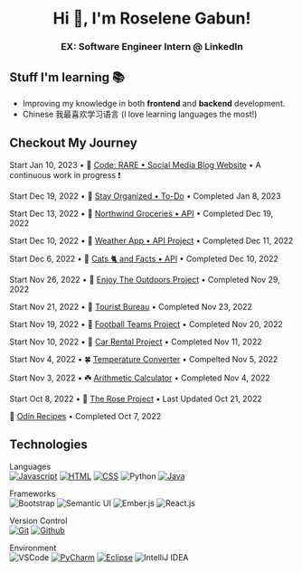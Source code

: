 <h1 align="center"> Hi 👋, I'm Roselene Gabun!</h1>

<h3 align="center">EX: Software Engineer Intern @ LinkedIn</h3>

## Stuff I'm learning 📚
- Improving my knowledge in both **frontend** and **backend** development.
- Chinese 我最喜欢学习语言 (I love learning languages the most!)

## Checkout My Journey
Start Jan 10, 2023 • 🐍 [Code: RARE • Social Media Blog Website](https://github.com/roseylikeme/code-rare) • A continuous work in progress ❗️

Start Dec 19, 2022 • 🐍 [Stay Organized • To-Do](https://github.com/roseylikeme/stay-organized) • Completed Jan 8, 2023

Start Dec 13, 2022 • 🐍 [Northwind Groceries • API](https://github.com/roseylikeme/northwind-grocery) • Completed Dec 19, 2022   

Start Dec 10, 2022 • 🐢 [Weather App • API Project](https://github.com/roseylikeme/weather-api) • Completed Dec 11, 2022

Start Dec 6, 2022 • 🐛 [Cats 🐈 and Facts • API](https://github.com/roseylikeme/cats-and-facts) • Completed Dec 10, 2022

Start Nov 26, 2022 • 🐸 [Enjoy The Outdoors Project](https://github.com/roseylikeme/enjoy-the-outdoors) • Completed Nov 29, 2022

Start Nov 21, 2022 • 🌿 [Tourist Bureau](https://roseylikeme.github.io/tourist-bureau/) • Completed Nov 23, 2022

Start Nov 19, 2022 • 🌿 [Football Teams Project](https://github.com/roseylikeme/football-project) • Completed Nov 20, 2022

Start Nov 10, 2022 • 🌿 [Car Rental Project](https://roseylikeme.github.io/car-rental/) • Completed Nov 11, 2022

Start Nov 4, 2022 • 🍀 [Temperature Converter](https://roseylikeme.github.io/temperature-converter/) • Compelted Nov 5, 2022

Start Nov 3, 2022 • ☘️ [Arithmetic Calculator](https://github.com/roseylikeme/arithmetic-calculator) • Completed Nov 4, 2022

Start Oct 8, 2022 • 🌱 [The Rose Project](https://roseylikeme.github.io/roseylikeme/) • Last Updated Oct 21, 2022

🍃 [Odin Recipes](https://roseylikeme.github.io/odin-recipes/) • Completed Oct 7, 2022












## Technologies
Languages<br>
[![Javascript](https://img.shields.io/badge/-Javascript-000?style=for-the-badge&logo=javascript)](#) [![HTML](https://img.shields.io/badge/-HTML-000?style=for-the-badge&logo=html5)](#) [![CSS](https://img.shields.io/badge/-CSS-000?style=for-the-badge&logo=css3&logoColor=1572B6)](#) ![Python](https://img.shields.io/badge/Python-000?style=for-the-badge&logo=python&logoColor=7FFFD4) [![Java](https://img.shields.io/badge/Java-000?style=for-the-badge&logo=java&logoColor=white)](#) 

Frameworks <br>
![Bootstrap](https://img.shields.io/badge/-Bootstrap-000?style=for-the-badge&logo=bootstrap) ![Semantic UI](https://img.shields.io/badge/Semantic%20UI-black?style=for-the-badge&logo=SemanticUIReact&badgeColor=010101) ![Ember.js](https://img.shields.io/badge/Ember.JS%20-black?style=for-the-badge&logo=ember.js&badgeColor=010101) ![React.js](https://img.shields.io/badge/React.JS%20-black?style=for-the-badge&logo=React&badgeColor=010101) 


Version Control <br>
[![Git](https://img.shields.io/badge/-Git-000?style=for-the-badge&logo=git)](#) [![Github](https://img.shields.io/badge/-Github-000?style=for-the-badge&logo=github)](#)

Environment  
![VSCode](https://img.shields.io/badge/-VSCode-000?style=for-the-badge&logo=visualstudiocode&logoColor=007ACC) [![PyCharm](https://img.shields.io/badge/-PyCharm-000?style=for-the-badge&logo=PyCharm&logoColor=449e48)](#) [![Eclipse](https://img.shields.io/badge/-Netbeans-000?style=for-the-badge&logo=apache-netbeans-ide&logoColor=34214)](#) ![IntelliJ IDEA](https://img.shields.io/badge/-intellij-000?style=for-the-badge&logo=intellijidea&logoColor=007ACC)
